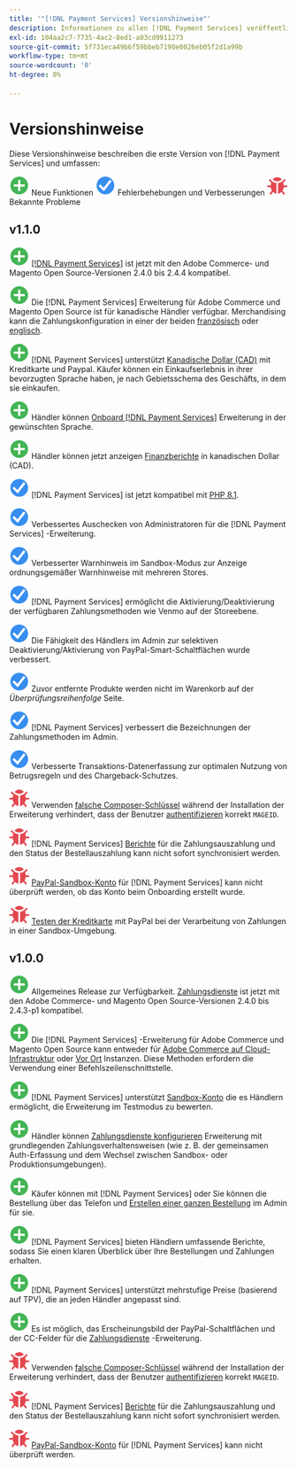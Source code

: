 ```yaml
---
title: '"[!DNL Payment Services] Versionshinweise"'
description: Informationen zu allen [!DNL Payment Services] veröffentlicht.
exl-id: 104aa2c7-7735-4ac2-8ed1-a03cd9911273
source-git-commit: 5f731eca49b6f59bbeb7190e0026eb05f2d1a99b
workflow-type: tm+mt
source-wordcount: '0'
ht-degree: 0%

---
```


# Versionshinweise

Diese Versionshinweise beschreiben die erste Version von [!DNL Payment Services] und umfassen:

![Neu](../assets/new.svg) Neue Funktionen
![Problem behoben](../assets/fix.svg) Fehlerbehebungen und Verbesserungen
![Bekanntes Problem](../assets/bug.svg) Bekannte Probleme

## v1.1.0

![Neu](../assets/new.svg)<!-- Issue PAY-2127 --> [[!DNL Payment Services]](https://marketplace.magento.com/magento-payment-services.html) ist jetzt mit den Adobe Commerce- und Magento Open Source-Versionen 2.4.0 bis 2.4.4 kompatibel.

![Neu](../assets/new.svg)<!-- Issue PAY-2682 --> Die [!DNL Payment Services] Erweiterung für Adobe Commerce und Magento Open Source ist für kanadische Händler verfügbar. Merchandising kann die Zahlungskonfiguration in einer der beiden [französisch](overview.md?lang=fr) oder [englisch](overview.md?lang=en).

![Neu](../assets/new.svg)<!-- Issue PAY-2681 --> [!DNL Payment Services] unterstützt [Kanadische Dollar (CAD)](overview.md#accepted-credit-cards-and-currencies) mit Kreditkarte und Paypal. Käufer können ein Einkaufserlebnis in ihrer bevorzugten Sprache haben, je nach Gebietsschema des Geschäfts, in dem sie einkaufen.

![Neu](../assets/new.svg)<!-- Issue PAY-2680 --> Händler können [Onboard [!DNL Payment Services]](onboard.md) Erweiterung in der gewünschten Sprache.

![Neu](../assets/new.svg)<!-- Issue PAY-2678 --> Händler können jetzt anzeigen [Finanzberichte](order-payment-status.md) in kanadischen Dollar (CAD).

![Problem behoben](../assets/fix.svg)<!-- Issue PAY-2710 --> [!DNL Payment Services] ist jetzt kompatibel mit [PHP 8.1](https://www.php.net/releases/8.1/en.php).

![Problem behoben](../assets/fix.svg)<!-- Issue PAY-3035 --> Verbessertes Auschecken von Administratoren für die [!DNL Payment Services] -Erweiterung.

![Problem behoben](../assets/fix.svg)<!-- Issue PAY-3017 --> Verbesserter Warnhinweis im Sandbox-Modus zur Anzeige ordnungsgemäßer Warnhinweise mit mehreren Stores.

![Problem behoben](../assets/fix.svg)<!-- Issue PAY-2742 --> [!DNL Payment Services] ermöglicht die Aktivierung/Deaktivierung der verfügbaren Zahlungsmethoden wie Venmo auf der Storeebene.

![Problem behoben](../assets/fix.svg)<!-- Issue PAY-2277 --> Die Fähigkeit des Händlers im Admin zur selektiven Deaktivierung/Aktivierung von PayPal-Smart-Schaltflächen wurde verbessert.

![Problem behoben](../assets/fix.svg)<!-- Issue PAY-2561 --> Zuvor entfernte Produkte werden nicht im Warenkorb auf der _Überprüfungsreihenfolge_ Seite.

![Problem behoben](../assets/fix.svg)<!-- Issue PAY-2456 --> [!DNL Payment Services] verbessert die Bezeichnungen der Zahlungsmethoden im Admin.

![Problem behoben](../assets/fix.svg)<!-- Issue PAY-2907 --> Verbesserte Transaktions-Datenerfassung zur optimalen Nutzung von Betrugsregeln und des Chargeback-Schutzes.

![Bekanntes Problem](../assets/bug.svg)<!-- Issue PAY-2473 --> Verwenden [falsche Composer-Schlüssel](https://support.magento.com/hc/en-us/articles/4406603542541) während der Installation der Erweiterung verhindert, dass der Benutzer [authentifizieren](https://devdocs.magento.com/guides/v2.4/install-gde/prereq/connect-auth.html) korrekt `MAGEID`.

![Bekanntes Problem](../assets/bug.svg)<!-- Issue PAY-2474 --> [!DNL Payment Services] [Berichte](https://support.magento.com/hc/en-us/articles/4406114741517) für die Zahlungsauszahlung und den Status der Bestellauszahlung kann nicht sofort synchronisiert werden.

![Bekanntes Problem](../assets/bug.svg)<!-- Issue PAY-2475 --> [PayPal-Sandbox-Konto](https://support.magento.com/hc/en-us/articles/4406954952461) für [!DNL Payment Services] kann nicht überprüft werden, ob das Konto beim Onboarding erstellt wurde.

![Bekanntes Problem](../assets/bug.svg)<!-- Issue PAY-2842 --> [Testen der Kreditkarte](https://support.magento.com/hc/en-us/articles/4406954952461) mit PayPal bei der Verarbeitung von Zahlungen in einer Sandbox-Umgebung.

## v1.0.0

![Neu](../assets/new.svg)<!-- Issue PAY-2127 --> Allgemeines Release zur Verfügbarkeit. [Zahlungsdienste](https://marketplace.magento.com/magento-payment-services.html) ist jetzt mit den Adobe Commerce- und Magento Open Source-Versionen 2.4.0 bis 2.4.3-p1 kompatibel.

![Neu](../assets/new.svg)<!-- Issue PAY-124 --> Die [!DNL Payment Services] -Erweiterung für Adobe Commerce und Magento Open Source kann entweder für [Adobe Commerce auf Cloud-Infrastruktur](install.md#magento-commerce-cloud) oder [Vor Ort](install.md#on-premises) Instanzen. Diese Methoden erfordern die Verwendung einer Befehlszeilenschnittstelle.

![Neu](../assets/new.svg)<!-- Issue PAY-1986 --> [!DNL Payment Services] unterstützt [Sandbox-Konto](onboard.md#enable-sandbox-testing) die es Händlern ermöglicht, die Erweiterung im Testmodus zu bewerten.

![Neu](../assets/new.svg)<!-- Issue PAY-666 --> Händler können [Zahlungsdienste konfigurieren](configure-admin.md) Erweiterung mit grundlegenden Zahlungsverhaltensweisen (wie z. B. der gemeinsamen Auth-Erfassung und dem Wechsel zwischen Sandbox- oder Produktionsumgebungen).

![Neu](../assets/new.svg)<!-- Issue PAY-780 --> Käufer können mit [!DNL Payment Services] oder Sie können die Bestellung über das Telefon und [Erstellen einer ganzen Bestellung](create-order.md) im Admin für sie.

![Neu](../assets/new.svg)<!-- Issue PAY-1856 --> [!DNL Payment Services] bieten Händlern umfassende Berichte, sodass Sie einen klaren Überblick über Ihre Bestellungen und Zahlungen erhalten.

![Neu](../assets/new.svg)<!-- Issue PAY-311 --> [!DNL Payment Services] unterstützt mehrstufige Preise (basierend auf TPV), die an jeden Händler angepasst sind.

![Neu](../assets/new.svg)<!-- Issue PAY-1443 --> Es ist möglich, das Erscheinungsbild der PayPal-Schaltflächen und der CC-Felder für die [Zahlungsdienste](https://devdocs.magento.com/payment-services/customize-buttons-messaging.html) -Erweiterung.

![Bekanntes Problem](../assets/bug.svg)<!-- Issue PAY-2473 --> Verwenden [falsche Composer-Schlüssel](https://support.magento.com/hc/en-us/articles/4406603542541) während der Installation der Erweiterung verhindert, dass der Benutzer [authentifizieren](https://devdocs.magento.com/guides/v2.4/install-gde/prereq/connect-auth.html) korrekt `MAGEID`.

![Bekanntes Problem](../assets/bug.svg)<!-- Issue PAY-2474 --> [!DNL Payment Services] [Berichte](https://support.magento.com/hc/en-us/articles/4406114741517) für die Zahlungsauszahlung und den Status der Bestellauszahlung kann nicht sofort synchronisiert werden.

![Bekanntes Problem](../assets/bug.svg)<!-- Issue PAY-2475 --> [PayPal-Sandbox-Konto](https://support.magento.com/hc/en-us/articles/4406954952461) für [!DNL Payment Services] kann nicht überprüft werden.

